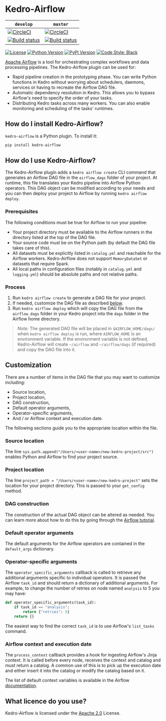 # Kedro-Airflow
`develop` | `master`
----------|---------
[![CircleCI](https://circleci.com/gh/quantumblacklabs/kedro/tree/develop.svg?style=shield)](https://circleci.com/gh/quantumblacklabs/kedro-airflow/tree/develop) | [![CircleCI](https://circleci.com/gh/quantumblacklabs/kedro-airflow/tree/master.svg?style=shield)](https://circleci.com/gh/quantumblacklabs/kedro-airflow/tree/master)
[![Build status](https://ci.appveyor.com/api/projects/status/2u74p5g8fdc45wwh/branch/develop?svg=true)](https://ci.appveyor.com/project/QuantumBlack/kedro-airflow/branch/develop) | [![Build status](https://ci.appveyor.com/api/projects/status/2u74p5g8fdc45wwh/branch/master?svg=true)](https://ci.appveyor.com/project/QuantumBlack/kedrov-airflow/branch/master)


[![License](https://img.shields.io/badge/license-Apache%202.0-blue.svg)](https://opensource.org/licenses/Apache-2.0)
[![Python Version](https://img.shields.io/badge/python-3.5%20%7C%203.6%20%7C%203.7-blue.svg)](https://pypi.org/project/kedro-airflow/)
[![PyPI Version](https://badge.fury.io/py/kedro-airflow.svg)](https://pypi.org/project/kedro-airflow/)
[![Code Style: Black](https://img.shields.io/badge/code%20style-black-black.svg)](https://github.com/ambv/black)

[Apache Airflow](https://github.com/apache/airflow) is a tool for orchestrating complex workflows and data processing pipelines. The Kedro-Airflow plugin can be used for:
- Rapid pipeline creation in the prototyping phase. You can write Python functions in Kedro without worrying about schedulers, daemons, services or having to recreate the Airflow DAG file.
- Automatic dependency resolution in Kedro. This allows you to bypass Airflow's need to specify the order of your tasks.
- Distributing Kedro tasks across many workers. You can also enable monitoring and scheduling of the tasks' runtimes.

## How do I install Kedro-Airflow?

`kedro-airflow` is a Python plugin. To install it:

```bash
pip install kedro-airflow
```

## How do I use Kedro-Airflow?

The Kedro-Airflow plugin adds a `kedro airflow create` CLI command that generates an Airflow DAG file in the `airflow_dags` folder of your project. At runtime, this file translates your Kedro pipeline into Airflow Python operators. This DAG object can be modified according to your needs and you can then deploy your project to Airflow by running `kedro airflow deploy`.

### Prerequisites

The following conditions must be true for Airflow to run your pipeline:
* Your project directory must be available to the Airflow runners in the directory listed at the top of the DAG file.
* Your source code must be on the Python path (by default the DAG file takes care of this).
* All datasets must be explicitly listed in `catalog.yml` and reachable for the Airflow workers. Kedro-Airflow does not support `MemoryDataSet` or datasets that require Spark.
* All local paths in configuration files (notably in `catalog.yml` and `logging.yml`) should be absolute paths and not relative paths.

### Process

1. Run `kedro airflow create` to generate a DAG file for your project.
2. If needed, customize the DAG file as described [below](https://github.com/quantumblacklabs/kedro-airflow/blob/master/README.md#customization).
3. Run `kedro airflow deploy` which will copy the DAG file from the `airflow_dags` folder in your Kedro project into the `dags` folder in the Airflow home directory.

> *Note:* The generated DAG file will be placed in `$AIRFLOW_HOME/dags/` when `kedro airflow deploy` is run, where `AIRFLOW_HOME` is an environment variable. If the environment variable is not defined, Kedro-Airflow will create `~/airflow` and `~/airflow/dags` (if required) and copy the DAG file into it.

## Customization

There are a number of items in the DAG file that you may want to customize including:
- Source location,
- Project location,
- DAG construction,
- Default operator arguments,
- Operator-specific arguments,
- And / or Airflow context and execution date.

The following sections guide you to the appropriate location within the file.

### Source location

The line `sys.path.append("/Users/<user-name>/new-kedro-project/src")` enables Python and Airflow to find your project source.

### Project location

The line `project_path = "/Users/<user-name>/new-kedro-project"` sets the location for your project directory. This is passed to your `get_config` method.

### DAG construction

The construction of the actual DAG object can be altered as needed. You can learn more about how to do this by going through the [Airflow tutorial](https://airflow.apache.org/tutorial.html).

### Default operator arguments

The default arguments for the Airflow operators are contained in the `default_args` dictionary.

### Operator-specific arguments

The `operator_specific_arguments` callback is called to retrieve any additional arguments specific to individual operators. It is passed the Airflow `task_id` and should return a dictionary of additional arguments. For example, to change the number of retries on node named `analysis` to 5 you may have:

```python
def operator_specific_arguments(task_id):
    if task_id == "analysis":
        return {"retries": 5}
    return {}
```
The easiest way to find the correct `task_id` is to use Airflow's `list_tasks` command.

### Airflow context and execution date

The `process_context` callback provides a hook for ingesting Airflow's Jinja context. It is called before every node, receives the context and catalog and must return a catalog. A common use of this is to pick up the execution date and either insert it into the catalog or modify the catalog based on it.

The list of default context variables is available in the Airflow [documentation](https://airflow.apache.org/code.html#default-variables).

## What licence do you use?

Kedro-Airflow is licensed under the [Apache 2.0](https://github.com/quantumblacklabs/kedro-airflow/blob/master/LICENSE.md) License.
